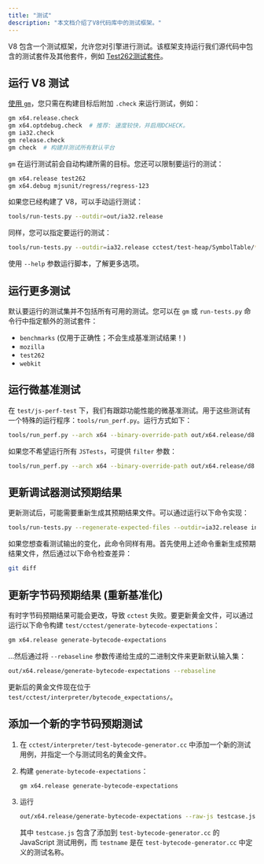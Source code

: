 ```yaml
---
title: "测试"
description: "本文档介绍了V8代码库中的测试框架。"
---
```

V8 包含一个测试框架，允许您对引擎进行测试。该框架支持运行我们源代码中包含的测试套件及其他套件，例如 [Test262测试套件](https://github.com/tc39/test262)。

## 运行 V8 测试

[使用 `gm`](/docs/build-gn#gm)，您只需在构建目标后附加 `.check` 来运行测试，例如：

```bash
gm x64.release.check
gm x64.optdebug.check  # 推荐: 速度较快，并启用DCHECK。
gm ia32.check
gm release.check
gm check  # 构建并测试所有默认平台
```

`gm` 在运行测试前会自动构建所需的目标。您还可以限制要运行的测试：

```bash
gm x64.release test262
gm x64.debug mjsunit/regress/regress-123
```

如果您已经构建了 V8，可以手动运行测试：

```bash
tools/run-tests.py --outdir=out/ia32.release
```

同样，您可以指定要运行的测试：

```bash
tools/run-tests.py --outdir=ia32.release cctest/test-heap/SymbolTable/* mjsunit/delete-in-eval
```

使用 `--help` 参数运行脚本，了解更多选项。

## 运行更多测试

默认要运行的测试集并不包括所有可用的测试。您可以在 `gm` 或 `run-tests.py` 命令行中指定额外的测试套件：

- `benchmarks` (仅用于正确性；不会生成基准测试结果！)
- `mozilla`
- `test262`
- `webkit`

## 运行微基准测试

在 `test/js-perf-test` 下，我们有跟踪功能性能的微基准测试。用于这些测试有一个特殊的运行程序：`tools/run_perf.py`。运行方式如下：

```bash
tools/run_perf.py --arch x64 --binary-override-path out/x64.release/d8 test/js-perf-test/JSTests.json
```

如果您不希望运行所有 `JSTests`，可提供 `filter` 参数：

```bash
tools/run_perf.py --arch x64 --binary-override-path out/x64.release/d8 --filter JSTests/TypedArrays test/js-perf-test/JSTests.json
```

## 更新调试器测试预期结果

更新测试后，可能需要重新生成其预期结果文件。可以通过运行以下命令实现：

```bash
tools/run-tests.py --regenerate-expected-files --outdir=ia32.release inspector/debugger/set-instrumentation-breakpoint
```

如果您想查看测试输出的变化，此命令同样有用。首先使用上述命令重新生成预期结果文件，然后通过以下命令检查差异：

```bash
git diff
```

## 更新字节码预期结果 (重新基准化)

有时字节码预期结果可能会更改，导致 `cctest` 失败。要更新黄金文件，可以通过运行以下命令构建 `test/cctest/generate-bytecode-expectations`：

```bash
gm x64.release generate-bytecode-expectations
```

…然后通过将 `--rebaseline` 参数传递给生成的二进制文件来更新默认输入集：

```bash
out/x64.release/generate-bytecode-expectations --rebaseline
```

更新后的黄金文件现在位于 `test/cctest/interpreter/bytecode_expectations/`。

## 添加一个新的字节码预期测试

1. 在 `cctest/interpreter/test-bytecode-generator.cc` 中添加一个新的测试用例，并指定一个与测试同名的黄金文件。

1. 构建 `generate-bytecode-expectations`：

    ```bash
    gm x64.release generate-bytecode-expectations
    ```

1. 运行

    ```bash
    out/x64.release/generate-bytecode-expectations --raw-js testcase.js --output=test/cctest/interpreter/bytecode-expectations/testname.golden
    ```

    其中 `testcase.js` 包含了添加到 `test-bytecode-generator.cc` 的 JavaScript 测试用例，而 `testname` 是在 `test-bytecode-generator.cc` 中定义的测试名称。
